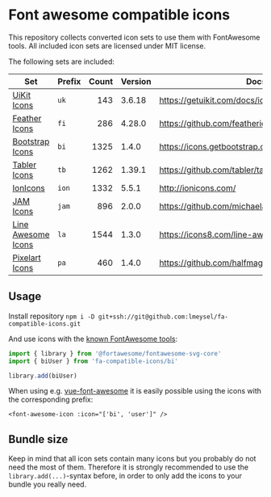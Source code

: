 # Font awesome compatible icons

This repository collects converted icon sets to use them with FontAwesome tools. All included icon sets are licensed under MIT license.

The following sets are included:

| Set | Prefix | Count | Version | Docs |`
| --- | --- | ---:| --- | --- | --- |
| [UiKit Icons](https://htmlpreview.github.io/?https://github.com/lmeysel/fa-compatible-icons/blob/master/_sprites/uk.html) |`uk` | 143 | 3.6.18 | https://getuikit.com/docs/icon |
| [Feather Icons](https://htmlpreview.github.io/?https://github.com/lmeysel/fa-compatible-icons/blob/master/_sprites/fi.html) |`fi` | 286 | 4.28.0 | https://github.com/feathericons/feather#readme |
| [Bootstrap Icons](https://htmlpreview.github.io/?https://github.com/lmeysel/fa-compatible-icons/blob/master/_sprites/bi.html) |`bi` | 1325 | 1.4.0 | https://icons.getbootstrap.com/ |
| [Tabler Icons](https://htmlpreview.github.io/?https://github.com/lmeysel/fa-compatible-icons/blob/master/_sprites/tb.html) |`tb` | 1262 | 1.39.1 | https://github.com/tabler/tabler-icons#readme |
| [IonIcons](https://htmlpreview.github.io/?https://github.com/lmeysel/fa-compatible-icons/blob/master/_sprites/ion.html) |`ion` | 1332 | 5.5.1 | http://ionicons.com/ |
| [JAM Icons](https://htmlpreview.github.io/?https://github.com/lmeysel/fa-compatible-icons/blob/master/_sprites/jam.html) |`jam` | 896 | 2.0.0 | https://github.com/michaelampr/jam#readme |
| [Line Awesome Icons](https://htmlpreview.github.io/?https://github.com/lmeysel/fa-compatible-icons/blob/master/_sprites/la.html) |`la` | 1544 | 1.3.0 | https://icons8.com/line-awesome |
| [Pixelart Icons](https://htmlpreview.github.io/?https://github.com/lmeysel/fa-compatible-icons/blob/master/_sprites/pa.html) |`pa` | 460 | 1.4.0 | https://github.com/halfmage/pixelarticons#readme |


## Usage

Install repository
`npm i -D git+ssh://git@github.com:lmeysel/fa-compatible-icons.git`

And use icons with the [known FontAwesome tools](https://fontawesome.com/how-to-use/on-the-web/advanced/svg-javascript-core#comparing):

```typescript
import { library } from '@fortawesome/fontawesome-svg-core'
import { biUser } from 'fa-compatible-icons/bi'

library.add(biUser)
```

When using e.g. [vue-font-awesome](https://github.com/FortAwesome/vue-fontawesome) it is easily possible using the icons with the corresponding prefix:

```vue
<font-awesome-icon :icon="['bi', 'user']" />
```

## Bundle size

Keep in mind that all icon sets contain many icons but you probably do not need the most of them. Therefore it is strongly recommended to use the `library.add(...)`-syntax before, in order to only add the icons to your bundle you really need.